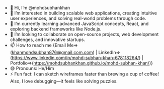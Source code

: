 - 👋 Hi, I’m @mohdsubhankhan
- 👀 I’m interested in building scalable web applications, creating intuitive user experiences, and solving real-world problems through code.
- 🌱 I’m currently learning advanced JavaScript concepts, React, and exploring backend frameworks like Node.js.
- 💞️ I’m looking to collaborate on open-source projects, web development challenges, and innovative startups.
- 📫 How to reach me {Email Me=>(khanmohdsubhan876@gmail.com.com) | LinkedIn=>(https://www.linkedin.com/in/mohd-subhan-khan-678118264/) | Portfolio=>(https://mohdsubhankhan.github.io/mohd-subhan-khan/)}
- 😄 Pronouns: He/Him
- ⚡ Fun fact: I can sketch wireframes faster than brewing a cup of coffee! Also, I love debugging—it feels like solving puzzles.

<!---
mohdsubhankhan/mohdsubhankhan is a ✨ special ✨ repository because its `README.md` (this file) appears on your GitHub profile.
You can click the Preview link to take a look at your changes.
--->
